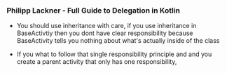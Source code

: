 ### Philipp Lackner - Full Guide to Delegation in Kotlin

- You should use inheritance with care, if you use inheritance in BaseActivtiy then you dont have clear responsibility because BaseActivity tells you nothing about what's actually inside of the class

- If you what to follow that single responsibility principle and and you create a parent activity that only has one responsibility,


